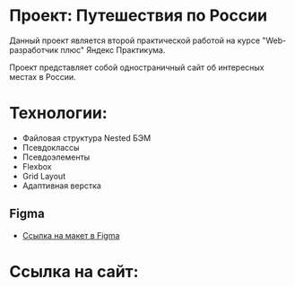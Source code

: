 # Проект: Путешествия по России
Данный проект является второй практической работой на курсе "Web-разработчик плюс" Яндекс Практикума.

Проект представляет собой одностраничный сайт об интересных местах в России.

# Технологии:
- Файловая структура Nested БЭМ
- Псевдоклассы
- Псевдоэлементы
- Flexbox
- Grid Layout
- Адаптивная верстка

## Figma

* [Ссылка на макет в Figma](https://www.figma.com/file/5S2WSbEFL6awjVWJ0NWL8Q/Sprint-3_-Russia-_-desktop-mobile?node-id=28503%3A0)

# Ссылка на сайт: 
